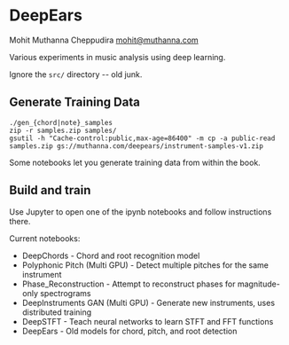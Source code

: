 # DeepEars

Mohit Muthanna Cheppudira <mohit@muthanna.com>

Various experiments in music analysis using deep learning.

Ignore the `src/` directory -- old junk.

## Generate Training Data

```
./gen_{chord|note}_samples
zip -r samples.zip samples/
gsutil -h "Cache-control:public,max-age=86400" -m cp -a public-read samples.zip gs://muthanna.com/deepears/instrument-samples-v1.zip
```

Some notebooks let you generate training data from within the book.

## Build and train

Use Jupyter to open one of the ipynb notebooks and follow instructions there.

Current notebooks:

* DeepChords - Chord and root recognition model
* Polyphonic Pitch (Multi GPU) - Detect multiple pitches for the same instrument
* Phase_Reconstruction - Attempt to reconstruct phases for magnitude-only spectrograms
* DeepInstruments GAN (Multi GPU) - Generate new instruments, uses distributed training
* DeepSTFT - Teach neural networks to learn STFT and FFT functions
* DeepEars - Old models for chord, pitch, and root detection


